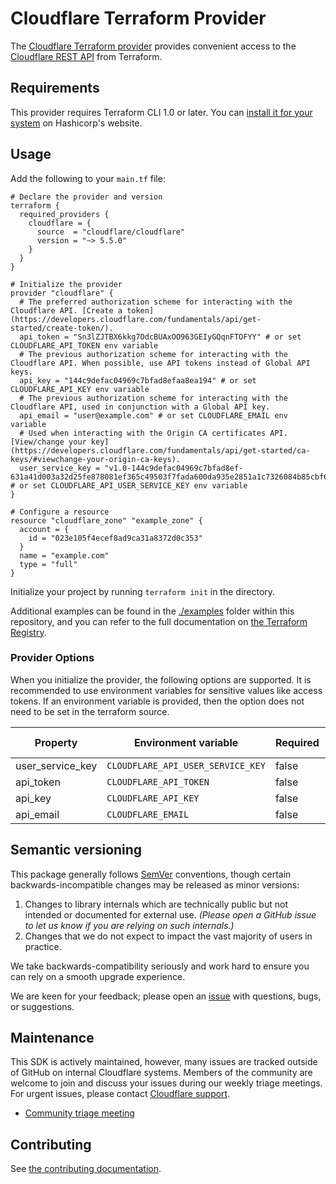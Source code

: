 # Cloudflare Terraform Provider

The [Cloudflare Terraform provider](https://registry.terraform.io/providers/cloudflare/cloudflare/latest/docs) provides convenient access to
the [Cloudflare REST API](https://developers.cloudflare.com/api) from Terraform.

## Requirements

This provider requires Terraform CLI 1.0 or later. You can [install it for your system](https://developer.hashicorp.com/terraform/install)
on Hashicorp's website.

## Usage

Add the following to your `main.tf` file:

<!-- x-release-please-start-version -->

```hcl
# Declare the provider and version
terraform {
  required_providers {
    cloudflare = {
      source  = "cloudflare/cloudflare"
      version = "~> 5.5.0"
    }
  }
}

# Initialize the provider
provider "cloudflare" {
  # The preferred authorization scheme for interacting with the Cloudflare API. [Create a token](https://developers.cloudflare.com/fundamentals/api/get-started/create-token/).
  api_token = "Sn3lZJTBX6kkg7OdcBUAxOO963GEIyGQqnFTOFYY" # or set CLOUDFLARE_API_TOKEN env variable
  # The previous authorization scheme for interacting with the Cloudflare API. When possible, use API tokens instead of Global API keys.
  api_key = "144c9defac04969c7bfad8efaa8ea194" # or set CLOUDFLARE_API_KEY env variable
  # The previous authorization scheme for interacting with the Cloudflare API, used in conjunction with a Global API key.
  api_email = "user@example.com" # or set CLOUDFLARE_EMAIL env variable
  # Used when interacting with the Origin CA certificates API. [View/change your key](https://developers.cloudflare.com/fundamentals/api/get-started/ca-keys/#viewchange-your-origin-ca-keys).
  user_service_key = "v1.0-144c9defac04969c7bfad8ef-631a41d003a32d25fe878081ef365c49503f7fada600da935e2851a1c7326084b85cbf6429c4b859de8475731dc92a9c329631e6d59e6c73da7b198497172b4cefe071d90d0f5d2719" # or set CLOUDFLARE_API_USER_SERVICE_KEY env variable
}

# Configure a resource
resource "cloudflare_zone" "example_zone" {
  account = {
    id = "023e105f4ecef8ad9ca31a8372d0c353"
  }
  name = "example.com"
  type = "full"
}
```

<!-- x-release-please-end -->

Initialize your project by running `terraform init` in the directory.

Additional examples can be found in the [./examples](./examples) folder within this repository, and you can
refer to the full documentation on [the Terraform Registry](https://registry.terraform.io/providers/cloudflare/cloudflare/latest/docs).

### Provider Options

When you initialize the provider, the following options are supported. It is recommended to use environment variables for sensitive values like access tokens.
If an environment variable is provided, then the option does not need to be set in the terraform source.

| Property         | Environment variable              | Required | Default value |
| ---------------- | --------------------------------- | -------- | ------------- |
| user_service_key | `CLOUDFLARE_API_USER_SERVICE_KEY` | false    | —             |
| api_token        | `CLOUDFLARE_API_TOKEN`            | false    | —             |
| api_key          | `CLOUDFLARE_API_KEY`              | false    | —             |
| api_email        | `CLOUDFLARE_EMAIL`                | false    | —             |

## Semantic versioning

This package generally follows [SemVer](https://semver.org/spec/v2.0.0.html) conventions, though certain backwards-incompatible changes may be released as minor versions:

1. Changes to library internals which are technically public but not intended or documented for external use. _(Please open a GitHub issue to let us know if you are relying on such internals.)_
2. Changes that we do not expect to impact the vast majority of users in practice.

We take backwards-compatibility seriously and work hard to ensure you can rely on a smooth upgrade experience.

We are keen for your feedback; please open an [issue](https://www.github.com/cloudflare/terraform-provider-cloudflare/issues) with questions, bugs, or suggestions.

## Maintenance

This SDK is actively maintained, however, many issues are tracked outside of GitHub on internal Cloudflare systems. Members of the community are welcome to join and discuss your issues during our weekly triage meetings. For urgent issues, please contact [Cloudflare support](https://www.support.cloudflare.com/s/?language=en_US). 

* [Community triage meeting](https://calendar.google.com/calendar/embed?src=c_dbf6ce250643f2e60f806d28f3fc09a9de24cbe0ab3ffb699838303d2adfc9e4%40group.calendar.google.com&ctz=America%2FLos_Angeles)

## Contributing

See [the contributing documentation](./CONTRIBUTING.md).
